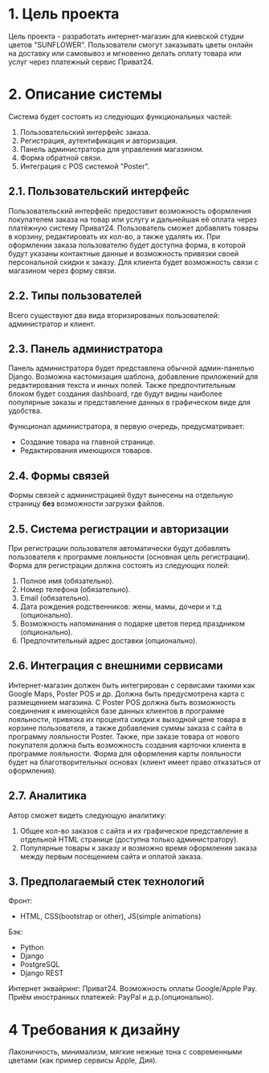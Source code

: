 # 1. Цель проекта
Цель проекта - разработать интернет-магазин для киевской студии цветов "SUNFLOWER". Пользователи смогут заказывать цветы онлайн на доставку или самовывоз и мгновенно делать оплату товара или услуг через платежный сервис Приват24. 

# 2. Описание системы
Система будет состоять из следующих функциональных частей:
1. Пользовательский интерфейс заказа.
2. Регистрация, аутентификация и авторизация.
3. Панель администратора для управления магазином.
4. Форма обратной связи.
5. Интеграция с POS системой "Poster".

## 2.1. Пользовательский интерфейс

Пользовательский интерфейс предоставит возможность оформления покупателем заказа на товар или услугу и дальнейшая её
оплата через платёжную систему Приват24. Пользователь сможет добавлять товары в корзину, редактировать их кол-во, а
также удалять их. При оформлении заказа пользователю будет доступна форма, в которой будут указаны контактные данные и возможность привязки своей персональной скидки к заказу. Для клиента будет возможность связи с магазином через форму связи.

## 2.2. Типы пользователей

Всего существуют два вида вторизированых пользователей: администратор и клиент. 

## 2.3. Панель администратора 

Панель администратора будет представлена обычной админ-панелью Django. Возможна кастомизация шаблона, добавление приложений для редактирования текста и инных полей. Также предпочтительным блоком будет создания dashboard, где будут видны наиболее популярные заказы и представление данных в графическом виде для удобства. 

Функционал администратора, в первую очередь, предусматривает:
* Создание товара на главной странице.
* Редактирования имеющихся товаров.

## 2.4. Формы связей
Формы связей с администрацией будут вынесены на отдельную страницу **без** возможности загрузки файлов.

## 2.5. Система регистрации и авторизации
При регистрации пользователя автоматически будут добавлять пользователя к программе лояльности (основная цель регистрации).
Форма для регистрации должна состоять из следующих полей:
1. Полное имя (обязательно).
2. Номер телефона (обязательно).
3. Email (обязательно).
4. Дата рождения родственников: жены, мамы, дочери и т.д (опционально).
5. Возможность напоминания о подарке цветов перед праздником (опционально).
6. Предпочтительный адрес доставки (опционально).

## 2.6. Интеграция с внешними сервисами

Интернет-магазин должен быть интегрирован с сервисами такими как Google Maps, Poster POS и др. Должна быть предусмотрена карта с размещением магазина. С Poster POS должна быть возможность соединения к имеющейся базе данных клиентов в программе лояльности, привязка их процента скидки к выходной цене товара в корзине пользователя, а также добавления суммы заказа с сайта в программу лояльности Poster. Также, при заказе товара от нового покупателя должна быть возможность создания карточки клиента в программе лояльности. Форма для оформления карты лояльности будет на благотворительных основах (клиент имеет право отказаться от оформления).

## 2.7. Аналитика

Автор сможет видеть следующую аналитику:
1. Общее кол-во заказов с сайта и их графическое представление в отдельной HTML странице (доступна только администратору).
2. Популярные товары к заказу и возможно время оформления заказа между первым посещением сайта и оплатой заказа.

## 3. Предполагаемый стек технологий

Фронт:
* HTML, CSS(bootstrap or other), JS(simple animations)

Бэк:
* Python
* Django
* PostgreSQL
* Django REST

Интернет эквайринг: Приват24. Возможность оплаты Google/Apple Pay. Приём иностранных платежей: PayPal и д.р.(опционально).
# 4 Требования к дизайну

Лаконичность, минимализм, мягкие нежные тона с современными цветами (как пример сервисы Apple, Дия).


